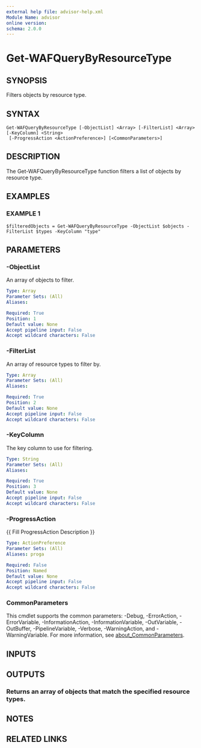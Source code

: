 ```yaml
---
external help file: advisor-help.xml
Module Name: advisor
online version:
schema: 2.0.0
---
```


# Get-WAFQueryByResourceType

## SYNOPSIS
Filters objects by resource type.

## SYNTAX

```
Get-WAFQueryByResourceType [-ObjectList] <Array> [-FilterList] <Array> [-KeyColumn] <String>
 [-ProgressAction <ActionPreference>] [<CommonParameters>]
```

## DESCRIPTION
The Get-WAFQueryByResourceType function filters a list of objects by resource type.

## EXAMPLES

### EXAMPLE 1
```
$filteredObjects = Get-WAFQueryByResourceType -ObjectList $objects -FilterList $types -KeyColumn "type"
```

## PARAMETERS

### -ObjectList
An array of objects to filter.

```yaml
Type: Array
Parameter Sets: (All)
Aliases:

Required: True
Position: 1
Default value: None
Accept pipeline input: False
Accept wildcard characters: False
```

### -FilterList
An array of resource types to filter by.

```yaml
Type: Array
Parameter Sets: (All)
Aliases:

Required: True
Position: 2
Default value: None
Accept pipeline input: False
Accept wildcard characters: False
```

### -KeyColumn
The key column to use for filtering.

```yaml
Type: String
Parameter Sets: (All)
Aliases:

Required: True
Position: 3
Default value: None
Accept pipeline input: False
Accept wildcard characters: False
```

### -ProgressAction
{{ Fill ProgressAction Description }}

```yaml
Type: ActionPreference
Parameter Sets: (All)
Aliases: proga

Required: False
Position: Named
Default value: None
Accept pipeline input: False
Accept wildcard characters: False
```

### CommonParameters
This cmdlet supports the common parameters: -Debug, -ErrorAction, -ErrorVariable, -InformationAction, -InformationVariable, -OutVariable, -OutBuffer, -PipelineVariable, -Verbose, -WarningAction, and -WarningVariable. For more information, see [about_CommonParameters](http://go.microsoft.com/fwlink/?LinkID=113216).

## INPUTS

## OUTPUTS

### Returns an array of objects that match the specified resource types.
## NOTES

## RELATED LINKS

